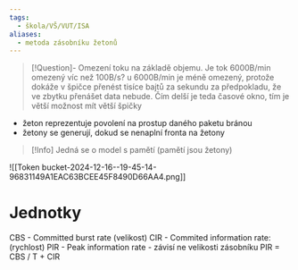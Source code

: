 ```yaml
---
tags:
  - škola/VŠ/VUT/ISA
aliases:
  - metoda zásobníku žetonů
---
```

> [!Question]- Omezení toku na základě objemu. Je tok 6000B/min omezený víc než 100B/s?
> u 6000B/min je méně omezený, protože dokáže v špičce přenést tisíce bajtů za sekundu za předpokladu, že ve zbytku přenášet data nebude. 
> Čím delší je teda časové okno, tím je větší možnost mít větší špičky

- žeton reprezentuje povolení na prostup daného paketu bránou
- žetony se generují, dokud se nenaplní fronta na žetony

> [!Info] Jedná se o model s pamětí (pamětí jsou žetony)

![[Token bucket-2024-12-16--19-45-14-96831149A1EAC63BCEE45F8490D66AA4.png]]

# Jednotky
CBS - Committed burst rate (velikost)
CIR - Commited information rate: (rychlost)
PIR - Peak information rate - závisí ne velikosti zásobníku
	PIR = CBS / T + CIR